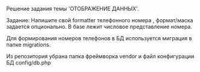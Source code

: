 Решение задания темы 'ОТОБРАЖЕНИЕ ДАННЫХ'.

Задание: Напишите свой formatter телефонного номера , формат/маска задается опционально. В базе лежит числовое представление номера.

Для формирования номеров телефонов в БД используется миграция в папке migrations.

Из репозитория убрана папка фреймворка vendor и файл конфигурации БД config/db.php
